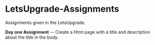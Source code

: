# LetsUpgrade-Assignments
Assignments given in the LetsUpgrade.

  **Day one Assignment** -- Create a Html page with a title and description about the title in the body. 
